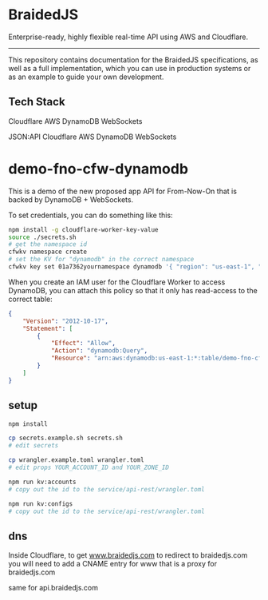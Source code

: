 # BraidedJS

Enterprise-ready, highly flexible real-time API using AWS and Cloudflare.

---

This repository contains documentation for the BraidedJS specifications, as well as a full implementation, which you can use in production systems or as an example to guide your own development.

## Tech Stack



Cloudflare
AWS
DynamoDB
WebSockets



JSON:API
Cloudflare
AWS
DynamoDB
WebSockets

# demo-fno-cfw-dynamodb

This is a demo of the new proposed app API for From-Now-On that is backed by DynamoDB + WebSockets.

To set credentials, you can do something like this:

```bash
npm install -g cloudflare-worker-key-value
source ./secrets.sh
# get the namespace id
cfwkv namespace create
# set the KV for "dynamodb" in the correct namespace
cfwkv key set 01a7362yournamespace dynamodb '{ "region": "us-east-1", "id": "AKi32MYKEYID", "secret": "gKc123MYSECRET", "table": "demo-fno-cfw-dynamodb" }'
```

When you create an IAM user for the Cloudflare Worker to access DynamoDB, you can attach this policy so that it only has read-access to the correct table:

```json
{
    "Version": "2012-10-17",
    "Statement": [
        {
            "Effect": "Allow",
            "Action": "dynamodb:Query",
            "Resource": "arn:aws:dynamodb:us-east-1:*:table/demo-fno-cfw-dynamodb"
        }
    ]
}
```

## setup

```bash
npm install

cp secrets.example.sh secrets.sh
# edit secrets

cp wrangler.example.toml wrangler.toml
# edit props YOUR_ACCOUNT_ID and YOUR_ZONE_ID

npm run kv:accounts
# copy out the id to the service/api-rest/wrangler.toml

npm run kv:configs
# copy out the id to the service/api-rest/wrangler.toml
```

## dns

Inside Cloudflare, to get www.braidedjs.com to redirect to braidedjs.com you will need to add a CNAME entry for www that is a proxy for braidedjs.com

same for api.braidedjs.com
